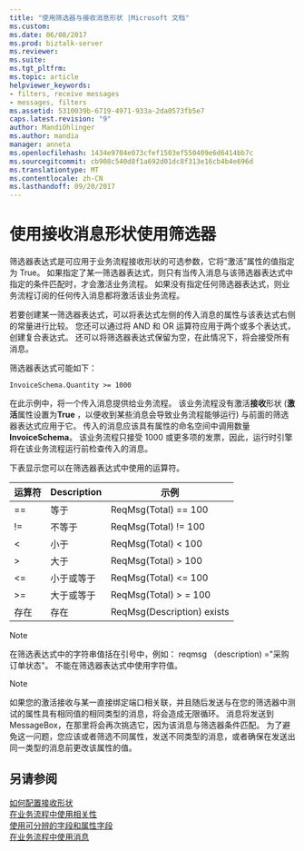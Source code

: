 ```yaml
---
title: "使用筛选器与接收消息形状 |Microsoft 文档"
ms.custom: 
ms.date: 06/08/2017
ms.prod: biztalk-server
ms.reviewer: 
ms.suite: 
ms.tgt_pltfrm: 
ms.topic: article
helpviewer_keywords:
- filters, receive messages
- messages, filters
ms.assetid: 5310039b-6719-4971-933a-2da0573fb5e7
caps.latest.revision: "9"
author: MandiOhlinger
ms.author: mandia
manager: anneta
ms.openlocfilehash: 1434e9704e073cfef1503ef550409e6d6414bb7c
ms.sourcegitcommit: cb908c540d8f1a692d01dc8f313e16cb4b4e696d
ms.translationtype: MT
ms.contentlocale: zh-CN
ms.lasthandoff: 09/20/2017
---
```

# <a name="using-filters-with-the-receive-message-shape"></a>使用接收消息形状使用筛选器
筛选器表达式是可应用于业务流程接收形状的可选参数，它将“激活”属性的值指定为 True。 如果指定了某一筛选器表达式，则只有当传入消息与该筛选器表达式中指定的条件匹配时，才会激活业务流程。 如果没有指定任何筛选器表达式，则业务流程订阅的任何传入消息都将激活该业务流程。  
  
 若要创建某一筛选器表达式，可以将表达式左侧的传入消息的属性与该表达式右侧的常量进行比较。 您还可以通过将 AND 和 OR 运算符应用于两个或多个表达式，创建复合表达式。 还可以将筛选器表达式保留为空，在此情况下，将会接受所有消息。  
  
 筛选器表达式可能如下：  
  
```  
InvoiceSchema.Quantity >= 1000  
```  
  
 在此示例中，将一个传入消息提供给业务流程。 该业务流程没有激活**接收**形状 (**激活**属性设置为**True** ，以便收到某些消息会导致业务流程能够运行) 与前面的筛选器表达式应用于它。 传入的消息应该具有属性的命名空间中调用数量**InvoiceSchema**。 该业务流程只接受 1000 或更多项的发票，因此，运行时引擎将在该业务流程运行前检查传入的消息。  
  
 下表显示您可以在筛选器表达式中使用的运算符。  
  
|运算符|Description|示例|  
|--------------|-----------------|-------------|  
|==|等于|ReqMsg(Total) == 100|  
|!=|不等于|ReqMsg(Total) != 100|  
|<|小于|ReqMsg(Total) \< 100|  
|>|大于|ReqMsg(Total) > 100|  
|<=|小于或等于|ReqMsg(Total) \<= 100|  
|>=|大于或等于|ReqMsg(Total) > = 100|  
|存在|存在|ReqMsg(Description) exists|  
  
> [!NOTE]
>  在筛选表达式中的字符串值括在引号中，例如： reqmsg （description) ="采购订单状态"。 不能在筛选器表达式中使用字符值。  
  
> [!NOTE]
>  如果您的激活接收与某一直接绑定端口相关联，并且随后发送与在您的筛选器中测试的属性具有相同值的相同类型的消息，将会造成无限循环。 消息将发送到 MessageBox，在那里将会再次挑选它，因为该消息与筛选器条件匹配。 为了避免这一问题，您应该或者筛选不同属性，发送不同类型的消息，或者确保在发送出同一类型的消息前更改该属性的值。  
  
## <a name="see-also"></a>另请参阅  
 [如何配置接收形状](../core/how-to-configure-the-receive-shape.md)   
 [在业务流程中使用相关性](../core/using-correlations-in-orchestrations.md)   
 [使用可分辨的字段和属性字段](../core/using-distinguished-fields-and-property-fields.md)   
 [在业务流程中使用消息](../core/using-messages-in-orchestrations.md)
